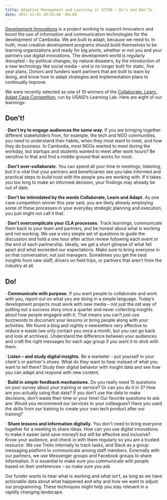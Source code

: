 ```yaml
---
title: Adaptive Management and Learning in ICT4D – Do’s and Don’ts
date: 2017-11-01 10:15:00 -04:00
---
```


[Development Innovations](http://www.development-innovations.org/) is a project working to support innovators and boost the use of information and communication technologies for the development of Cambodia. We are built to adapt, because we need to. In truth, most creative development programs should build themselves to be learning organizations and ready for big pivots, whether or not you and your partners use digital innovations. The development world is regularly disrupted – by political changes, by natural disasters, by the introduction of a new technology like social media – and is no longer built for static, five year plans. Donors and funders want partners that are built to learn by doing, and know how to adapt strategies and implementation plans to continually improve.

We were recently selected as one of 10 winners of the [Collaborate. Learn. Adapt Case Competition](https://usaidlearninglab.org/library/learning-and-adapting-enables-civil-society-innovations-cambodia), run by USAID’s Learning Lab. Here are eight of our learnings:

## Don’t!

· **Don’t try to engage audiences the same way.** If you are bringing together different stakeholders from, for example, the tech and NGO communities, you need to understand their habits, when they most want to meet, and how they do business. In Cambodia, most NGOs wanted to meet during the workday, but startups and students wanted to meet after work hours? Be sensitive to that and find a middle ground that works for most.

· **Don't over-collaborate.** You can spend all your time in meetings, listening, but it is vital that your partners and beneficiaries see you take informed and practical steps to build trust with the people you are working with. If it takes you too long to make an informed decision, your findings may already be out of date.

· **Don’t be intimidated by the words Collaborate, Learn and Adapt.** As one case competition winner this year said, you are likely already employing some of these processes in your everyday strategic planning and execution, you just might not call it that.

· **Don’t overcomplicate your CLA processes.** Track learnings, communicate them back to your team and partners, and be honest about what is working and not working. We use a very simple set of questions to guide the discussion and hold a one hour after action review following each event or the end of each partnership. Ideally, we get a short glimpse of what fell apart and what exceeded our expectations. Make sure to bring everyone in on that conversation, not just managers. Sometimes you get the best insights from new staff, drivers on field trips, or partners that aren’t from the industry at all.

## Do!

· **Communicate with purpose**. If you want people to collaborate and work with you, report out on what you are doing in a simple language. Today’s development projects must work with new media – not just the old way of putting out a success story once a quarter and never collecting insights about how people engaged with it. That means you can’t just use buzzwords to document your lessons or bring people along with your activities. We found a blog and nightly e newsletters very effective to reduce e waste (we only contact you once a month, but you can go back and look at archives). Understand the difference between your audiences and craft the right messages for each age group if you want it to stick with them.

· **Listen – and study digital insights.** Be a marketer - put yourself in your client's or partner's shoes. What do they want to hear instead of what you want to tell them? Study their digital behavior with insight data and see how you can adapt and respond with new content.

· **Build in *simple* feedback mechanisms.** Do you really need 15 questions on your survey about your training or service? Or can you do it in 3? How are you actually using that data? If you don’t use the data to make decisions, don’t waste their time *or* your time! Our favorite questions to ask are: Would you recommend our services to your colleagues? Have you used the skills from our training to create your own tech product after our training?

· **Share lessons and information digitally.** You don't need to bring everyone together for a meeting to share ideas. How can you use digital innovations to make it easier (and save money!) but still be effective and inclusive? Know your audience, and check in with them regularly so you are a trusted resource. We use Trello internally to track tasks, and Slack as a group messaging platform to communicate among staff members. Externally with our partners, we use Messenger groups and Facebook groups to share information. It is essential to make sure you communicate with people based on their preferences – so make sure you ask

Our funder wants to hear what is working and what isn’t, as long as we have actionable data about what happened and why and how we want to adjust our programming. These techniques might help you stay relevant in a rapidly changing landscape.